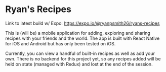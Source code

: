 # Ryan's Recipes

Link to latest build w/ Expo: https://expo.io/@ryanpsmith26/ryans-recipes

This is (will be) a mobile application for adding, exploring and sharing recipes with your friends and the world. The app is built with React Native for iOS and Android but has only been tested on iOS.

Currently, you can view a handful of built-in recipes as well as add your own. There is no backend for this project yet, so any recipes added will be held on state (managed with Redux) and lost at the end of the session.